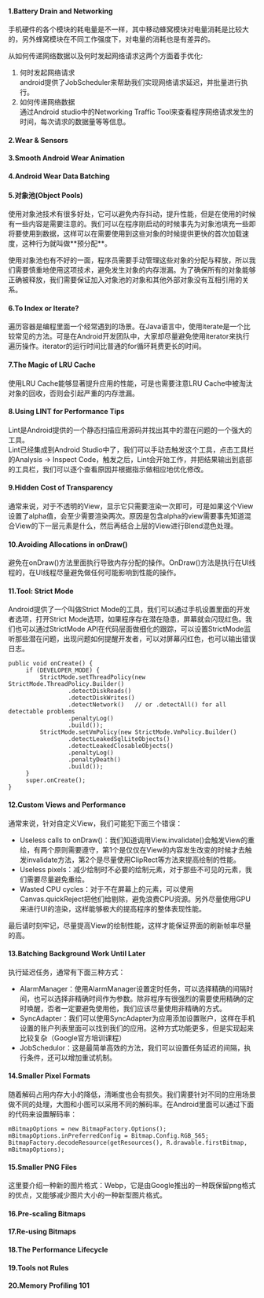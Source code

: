 #### 1.Battery Drain and Networking
<p>手机硬件的各个模块的耗电量是不一样，其中移动蜂窝模块对电量消耗是比较大的，另外蜂窝模块在不同工作强度下，对电量的消耗也是有差异的。</p>
从如何传递网络数据以及何时发起网络请求这两个方面着手优化:

1. 何时发起网络请求<br/>
  android提供了JobScheduler来帮助我们实现网络请求延迟，并批量进行执行。
2. 如何传递网络数据<br/>
  通过Android studio中的Networking Traffic Tool来查看程序网络请求发生的时间，每次请求的数据量等等信息。

#### 2.Wear & Sensors




#### 3.Smooth Android Wear Animation


#### 4.Android Wear Data Batching



#### 5.对象池(Object Pools)
<p>使用对象池技术有很多好处，它可以避免内存抖动，提升性能，但是在使用的时候有一些内容是需要注意的。我们可以在程序刚启动的时候事先为对象池填充一些即将要使用到数据，这样可以在需要使用到这些对象的时候提供更快的首次加载速度，这种行为就叫做**预分配**。</p>
<p>使用对象池也有不好的一面，程序员需要手动管理这些对象的分配与释放，所以我们需要慎重地使用这项技术，避免发生对象的内存泄漏。为了确保所有的对象能够正确被释放，我们需要保证加入对象池的对象和其他外部对象没有互相引用的关系。</p>

#### 6.To Index or Iterate?
遍历容器是编程里面一个经常遇到的场景。在Java语言中，使用iterate是一个比较常见的方法。可是在Android开发团队中，大家却尽量避免使用iterator来执行遍历操作。iterator的运行时间比普通的for循环耗费更长的时间。

#### 7.The Magic of LRU Cache
使用LRU Cache能够显著提升应用的性能，可是也需要注意LRU Cache中被淘汰对象的回收，否则会引起严重的内存泄漏。

#### 8.Using LINT for Performance Tips
Lint是Android提供的一个静态扫描应用源码并找出其中的潜在问题的一个强大的工具。<br/>
Lint已经集成到Android Studio中了，我们可以手动去触发这个工具，点击工具栏的Analysis -> Inspect Code，触发之后，Lint会开始工作，并把结果输出到底部的工具栏，我们可以逐个查看原因并根据指示做相应地优化修改。

#### 9.Hidden Cost of Transparency
通常来说，对于不透明的View，显示它只需要渲染一次即可，可是如果这个View设置了alpha值，会至少需要渲染两次。原因是包含alpha的view需要事先知道混合View的下一层元素是什么，然后再结合上层的View进行Blend混色处理。

#### 10.Avoiding Allocations in onDraw()
避免在onDraw()方法里面执行导致内存分配的操作。OnDraw()方法是执行在UI线程的，在UI线程尽量避免做任何可能影响到性能的操作。

#### 11.Tool: Strict Mode
Android提供了一个叫做Strict Mode的工具，我们可以通过手机设置里面的开发者选项，打开Strict Mode选项，如果程序存在潜在隐患，屏幕就会闪现红色。我们也可以通过StrictMode API在代码层面做细化的跟踪，可以设置StrictMode监听那些潜在问题，出现问题如何提醒开发者，可以对屏幕闪红色，也可以输出错误日志。
```
public void onCreate() {
     if (DEVELOPER_MODE) {
         StrictMode.setThreadPolicy(new StrictMode.ThreadPolicy.Builder()
                 .detectDiskReads()
                 .detectDiskWrites()
                 .detectNetwork()   // or .detectAll() for all detectable problems
                 .penaltyLog()
                 .build());
         StrictMode.setVmPolicy(new StrictMode.VmPolicy.Builder()
                 .detectLeakedSqlLiteObjects()
                 .detectLeakedClosableObjects()
                 .penaltyLog()
                 .penaltyDeath()
                 .build());
     }
     super.onCreate();
}
```

#### 12.Custom Views and Performance
通常来说，针对自定义View，我们可能犯下面三个错误：

* Useless calls to onDraw()：我们知道调用View.invalidate()会触发View的重绘，有两个原则需要遵守，第1个是仅仅在View的内容发生改变的时候才去触发invalidate方法，第2个是尽量使用ClipRect等方法来提高绘制的性能。
* Useless pixels：减少绘制时不必要的绘制元素，对于那些不可见的元素，我们需要尽量避免重绘。
* Wasted CPU cycles：对于不在屏幕上的元素，可以使用Canvas.quickReject把他们给剔除，避免浪费CPU资源。另外尽量使用GPU来进行UI的渲染，这样能够极大的提高程序的整体表现性能。

最后请时刻牢记，尽量提高View的绘制性能，这样才能保证界面的刷新帧率尽量的高。

#### 13.Batching Background Work Until Later
执行延迟任务，通常有下面三种方式：
* AlarmManager：使用AlarmManager设置定时任务，可以选择精确的间隔时间，也可以选择非精确时间作为参数。除非程序有很强烈的需要使用精确的定时唤醒，否者一定要避免使用他，我们应该尽量使用非精确的方式。
* SyncAdapter：我们可以使用SyncAdapter为应用添加设置账户，这样在手机设置的账户列表里面可以找到我们的应用。这种方式功能更多，但是实现起来比较复杂（Google官方培训课程）
* JobSchedulor：这是最简单高效的方法，我们可以设置任务延迟的间隔，执行条件，还可以增加重试机制。

#### 14.Smaller Pixel Formats
随着解码占用内存大小的降低，清晰度也会有损失。我们需要针对不同的应用场景做不同的处理，大图和小图可以采用不同的解码率。在Android里面可以通过下面的代码来设置解码率：
```
mBitmapOptions = new BitmapFactory.Options();
mBitmapOptions.inPreferredConfig = Bitmap.Config.RGB_565;
BitmapFactory.decodeResource(getResources(), R.drawable.firstBitmap, mBitmapOptions);
```

#### 15.Smaller PNG Files
这里要介绍一种新的图片格式：Webp，它是由Google推出的一种既保留png格式的优点，又能够减少图片大小的一种新型图片格式。

#### 16.Pre-scaling Bitmaps



#### 17.Re-using Bitmaps


#### 18.The Performance Lifecycle


#### 19.Tools not Rules


#### 20.Memory Profiling 101
